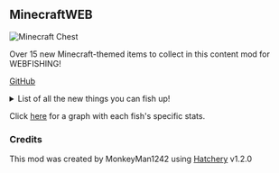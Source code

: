 ## MinecraftWEB

![Minecraft Chest](https://i.imgur.com/dOBDbhm.png)

Over 15 new Minecraft-themed items to collect in this content mod for WEBFISHING!

[GitHub](https://github.com/MonkeyMan1242/MinecraftWEB)

<details>
<summary>List of all the new things you can fish up!</summary>

| Name | Location | Rarity |
| --- | --- | --- |
| Cod | Ocean | Common |
| Cooked Cod | Ocean | Common |
| Bucket of Cod | Ocean | Rare |
| Salmon | Lake | Uncommon |
| Cooked Salmon | Lake | Uncommon |
| Bucket of Salmon | Lake | Rare |
| Pufferfish | Ocean | Rare |
| Bucket of Pufferfish | Ocean | Extremely Rare! |
| Tropical Fish | Ocean | Very Rare
| Bucket of Tropical Fish | Ocean | Extremely Rare! |
| Enchanted Book | Anywhere | Uncommon |
| Bow | Anywhere | Uncommon |
| Nautilus Shell | Anywhere | Uncommon |
| Name Tag | Anywhere | Uncommon |
| Saddle | Anywhere | Uncommon |
| Heart of the Sea | Ocean | Rare |
| Chest | Ocean | Rare |
| Diamond | Anywhere | Very Rare |

</details>

Click [here](https://github.com/MonkeyMan1242/MinecraftWEB/blob/main/fish.csv) for a graph with each fish's specific stats.

### Credits
This mod was created by MonkeyMan1242 using [Hatchery](https://github.com/coolbot100s/Hatchery) v1.2.0